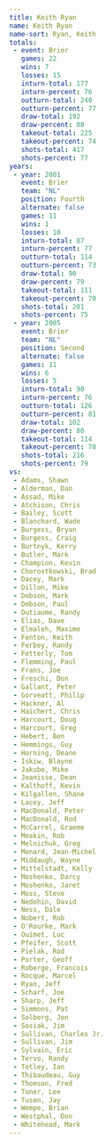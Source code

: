 ```yaml
---
title: Keith Ryan
name: Keith Ryan
name-sort: Ryan, Keith
totals:
 - event: Brier
   games: 22
   wins: 7
   losses: 15
   inturn-total: 177
   inturn-percent: 76
   outturn-total: 240
   outturn-percent: 77
   draw-total: 192
   draw-percent: 80
   takeout-total: 225
   takeout-percent: 74
   shots-total: 417
   shots-percent: 77
years:
 - year: 2001
   event: Brier
   team: "NL"
   position: Fourth
   alternate: false
   games: 11
   wins: 1
   losses: 10
   inturn-total: 87
   inturn-percent: 77
   outturn-total: 114
   outturn-percent: 73
   draw-total: 90
   draw-percent: 79
   takeout-total: 111
   takeout-percent: 70
   shots-total: 201
   shots-percent: 75
 - year: 2005
   event: Brier
   team: "NL"
   position: Second
   alternate: false
   games: 11
   wins: 6
   losses: 5
   inturn-total: 90
   inturn-percent: 76
   outturn-total: 126
   outturn-percent: 81
   draw-total: 102
   draw-percent: 80
   takeout-total: 114
   takeout-percent: 78
   shots-total: 216
   shots-percent: 79
vs:
 - Adams, Shawn
 - Alderman, Dan
 - Assad, Mike
 - Atchison, Chris
 - Bailey, Scott
 - Blanchard, Wade
 - Burgess, Bryan
 - Burgess, Craig
 - Burtnyk, Kerry
 - Butler, Mark
 - Champion, Kevin
 - Chorostkowski, Brad
 - Dacey, Mark
 - Dillon, Mike
 - Dobson, Mark
 - Dobson, Paul
 - Dutiaume, Randy
 - Elias, Dave
 - Elmaleh, Maxime
 - Fenton, Keith
 - Ferbey, Randy
 - Fetterly, Tom
 - Flemming, Paul
 - Frans, Joe
 - Freschi, Don
 - Gallant, Peter
 - Gorveatt, Philip
 - Hackner, Al
 - Haichert, Chris
 - Harcourt, Doug
 - Harcourt, Greg
 - Hebert, Ben
 - Hemmings, Guy
 - Horning, Deane
 - Iskiw, Blayne
 - Jakubo, Mike
 - Joanisse, Dean
 - Kalthoff, Kevin
 - Kilgallen, Shane
 - Lacey, Jeff
 - MacDonald, Peter
 - MacDonald, Rod
 - McCarrel, Graeme
 - Meakin, Rob
 - Melnichuk, Greg
 - Menard, Jean-Michel
 - Middaugh, Wayne
 - Mittelstadt, Kelly
 - Moshenko, Darcy
 - Moshenko, Jaret
 - Moss, Steve
 - Nedohin, David
 - Ness, Dale
 - Nobert, Rob
 - O'Rourke, Mark
 - Ouimet, Luc
 - Pfeifer, Scott
 - Pielak, Rod
 - Porter, Geoff
 - Roberge, Francois
 - Rocque, Marcel
 - Ryan, Jeff
 - Scharf, Joe
 - Sharp, Jeff
 - Simmons, Pat
 - Solberg, Jon
 - Sosiak, Jim
 - Sullivan, Charles Jr.
 - Sullivan, Jim
 - Sylvain, Eric
 - Tervo, Randy
 - Tetley, Ian
 - Thibaudeau, Guy
 - Thomson, Fred
 - Toner, Lee
 - Tuson, Jay
 - Wempe, Brian
 - Westphal, Don
 - Whitehead, Mark
---
```

